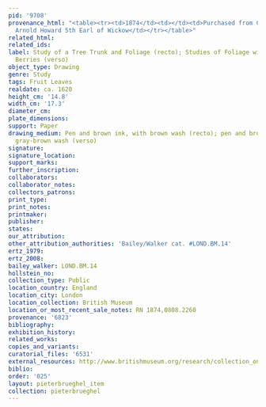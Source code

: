 ```yaml
---
pid: '9708'
provenance_html: "<table><tr><td>1874</td><td></td><td>Purchased from Charles Francis
  Arnold Howard 5th Earl of Wickow</td></tr></table>"
related_html:
related_ids:
label: Study of a Tree Trunk and Foliage (recto); Studies of Foliage with Fruits and
  Berries (verso)
object_type: Drawing
genre: Study
tags: Fruit Leaves
realdate: ca. 1620
height_cm: '14.8'
width_cm: '17.3'
diameter_cm:
plate_dimensions:
support: Paper
drawing_medium: Pen and brown ink, with brown wash (recto); pen and brown ink, with
  gray-brown wash (verso)
signature:
signature_location:
support_marks:
further_inscription:
collaborators:
collaborator_notes:
collectors_patrons:
print_type:
print_notes:
printmaker:
publisher:
states:
our_attribution:
other_attribution_authorities: 'Bailey/Walker cat. #LOND.BM.14'
ertz_1979:
ertz_2008:
bailey_walker: LOND.BM.14
hollstein_no:
collection_type: Public
location_country: England
location_city: London
location_collection: British Museum
location_or_most_recent_sale_notes: RN 1874,0808.2260
provenance: '6823'
bibliography:
exhibition_history:
related_works:
copies_and_variants:
curatorial_files: '6531'
external_resources: http://www.britishmuseum.org/research/collection_online/collection_object_details.aspx?objectId=711694&partId=1&searchText=1874%2C0808.2260&view=list&page=1
biblio:
order: '025'
layout: pieterbrueghel_item
collection: pieterbrueghel
---
```

